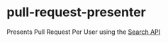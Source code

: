# pull-request-presenter

Presents Pull Request Per User using the [Search API](https://developer.github.com/v3/search/)

